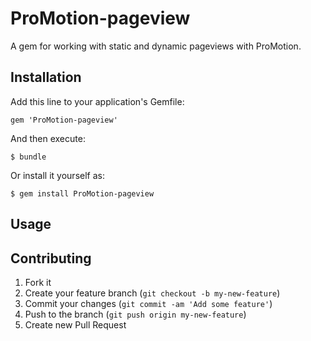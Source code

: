 # ProMotion-pageview

A gem for working with static and dynamic pageviews with ProMotion.

## Installation

Add this line to your application's Gemfile:

    gem 'ProMotion-pageview'

And then execute:

    $ bundle

Or install it yourself as:

    $ gem install ProMotion-pageview

## Usage



## Contributing

1. Fork it
2. Create your feature branch (`git checkout -b my-new-feature`)
3. Commit your changes (`git commit -am 'Add some feature'`)
4. Push to the branch (`git push origin my-new-feature`)
5. Create new Pull Request
